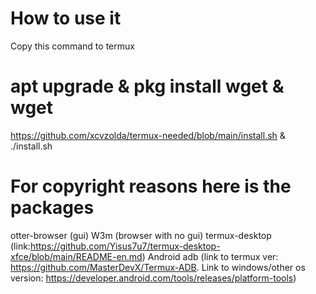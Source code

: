 # How to use it
Copy this command to termux
# apt upgrade & pkg install wget & wget
https://github.com/xcvzolda/termux-needed/blob/main/install.sh & ./install.sh
# For copyright reasons here is the packages
otter-browser (gui)
W3m (browser with no gui)
termux-desktop (link:https://github.com/Yisus7u7/termux-desktop-xfce/blob/main/README-en.md)
Android adb (link to termux ver: https://github.com/MasterDevX/Termux-ADB. Link to windows/other os version: https://developer.android.com/tools/releases/platform-tools)

